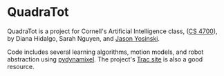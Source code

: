 QuadraTot
===============

QuadraTot is a project for Cornell's Artificial Intelligence class,
([CS 4700](http://www.cs.cornell.edu/courses/cs4700/2010fa/)), by
Diana Hidalgo, Sarah Nguyen, and [Jason
Yosinski](http://yosinski.com/).

Code includes several learning algorithms, motion models, and robot
abstraction using
[pydynamixel](http://code.google.com/p/pydynamixel/).  The project's
[Trac site](http://quadratot.yosinski.com/) is also a good resource.
